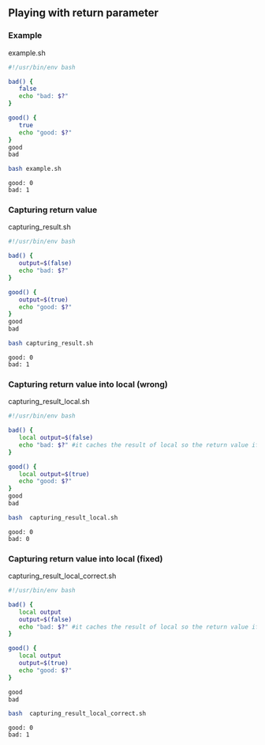## Playing with return parameter
### Example
example.sh
```bash
#!/usr/bin/env bash

bad() {
   false
   echo "bad: $?"
}

good() {
   true
   echo "good: $?"
}
good
bad
```
```bash
bash example.sh
```
```
good: 0
bad: 1
```
### Capturing return value
capturing_result.sh
```bash
#!/usr/bin/env bash

bad() {
   output=$(false)
   echo "bad: $?"
}

good() {
   output=$(true)
   echo "good: $?"
}
good
bad
```
```bash
bash capturing_result.sh
```
```
good: 0
bad: 1
```
### Capturing return value into local (wrong)
capturing_result_local.sh
```bash
#!/usr/bin/env bash

bad() {
   local output=$(false)
   echo "bad: $?" #it caches the result of local so the return value if variable was created
}

good() {
   local output=$(true)
   echo "good: $?"
}
good
bad
```
```bash
bash  capturing_result_local.sh
```
```
good: 0
bad: 0
```
### Capturing return value into local (fixed)
capturing_result_local_correct.sh
```bash
#!/usr/bin/env bash

bad() {
   local output
   output=$(false)
   echo "bad: $?" #it caches the result of local so the return value if variable was created
}

good() {
   local output
   output=$(true)
   echo "good: $?"
}

good
bad
```
```bash
bash  capturing_result_local_correct.sh
```
```
good: 0
bad: 1
```
